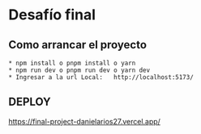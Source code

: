 # Desafío final

## Como arrancar el proyecto

```
* npm install o pnpm install o yarn
* npm run dev o pnpm run dev o yarn dev
* Ingresar a la url Local:   http://localhost:5173/
```

## DEPLOY

https://final-project-danielarios27.vercel.app/